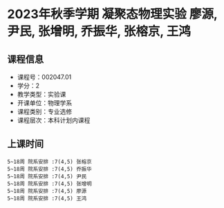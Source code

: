 # 2023年秋季学期 凝聚态物理实验 廖源, 尹民, 张增明, 乔振华, 张榕京, 王鸿






## 课程信息

- 课程号：002047.01
- 学分：2
- 教学类型：实验课
- 开课单位：物理学系
- 课程类别：专业选修
- 课程层次：本科计划内课程

## 上课时间

```
5~18周 院系安排 :7(4,5) 张榕京
5~18周 院系安排 :7(4,5) 乔振华
5~18周 院系安排 :7(4,5) 尹民
5~18周 院系安排 :7(4,5) 张增明
5~18周 院系安排 :7(4,5) 廖源
5~18周 院系安排 :7(4,5) 王鸿
```

